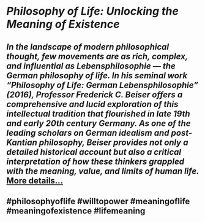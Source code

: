 # *Philosophy of Life: Unlocking the Meaning of Existence*
## *In the landscape of modern philosophical thought, few movements are as rich, complex, and influential as Lebensphilosophie — the German philosophy of life. In his seminal work “Philosophy of Life: German Lebensphilosophie” (2016), Professor Frederick C. Beiser offers a comprehensive and lucid exploration of this intellectual tradition that flourished in late 19th and early 20th century Germany. As one of the leading scholars on German idealism and post-Kantian philosophy, Beiser provides not only a detailed historical account but also a critical interpretation of how these thinkers grappled with the meaning, value, and limits of human life.* [More details…](https://spiritualkhazaana.com/philosophy-of-life-meaning-of-existence/)
## #philosophyoflife #willtopower #meaningoflife #meaningofexistence #lifemeaning
